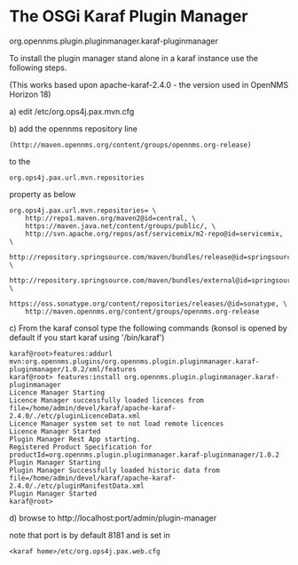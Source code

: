 # The OSGi Karaf Plugin Manager  
org.opennms.plugin.pluginmanager.karaf-pluginmanager

To install the plugin manager stand alone in a karaf instance use the following steps.

(This works based upon apache-karaf-2.4.0 - the version used in OpenNMS Horizon 18)

a) edit <karaf home>/etc/org.ops4j.pax.mvn.cfg

b)  add the opennms repository line
~~~~
(http://maven.opennms.org/content/groups/opennms.org-release)
~~~~
to the 
~~~~
org.ops4j.pax.url.mvn.repositories
~~~~
property as below

~~~~
org.ops4j.pax.url.mvn.repositories= \
    http://repo1.maven.org/maven2@id=central, \
    https://maven.java.net/content/groups/public/, \
    http://svn.apache.org/repos/asf/servicemix/m2-repo@id=servicemix, \
    http://repository.springsource.com/maven/bundles/release@id=springsource.release, \
    http://repository.springsource.com/maven/bundles/external@id=springsource.external, \
    https://oss.sonatype.org/content/repositories/releases/@id=sonatype, \
    http://maven.opennms.org/content/groups/opennms.org-release
~~~~

c) From the karaf consol type the following commands
(konsol is opened by default if you start karaf using '<karaf home>/bin/karaf')

~~~~
karaf@root>features:addurl mvn:org.opennms.plugins/org.opennms.plugin.pluginmanager.karaf-pluginmanager/1.0.2/xml/features
karaf@root> features:install org.opennms.plugin.pluginmanager.karaf-pluginmanager
Licence Manager Starting
Licence Manager successfully loaded licences from file=/home/admin/devel/karaf/apache-karaf-2.4.0/./etc/pluginLicenceData.xml
Licence Manager system set to not load remote licences
Licence Manager Started
Plugin Manager Rest App starting.
Registered Product Specification for productId=org.opennms.plugin.pluginmanager.karaf-pluginmanager/1.0.2
Plugin Manager Starting
Plugin Manager Successfully loaded historic data from file=/home/admin/devel/karaf/apache-karaf-2.4.0/./etc/pluginManifestData.xml
Plugin Manager Started
karaf@root> 
~~~~

d) browse to http://localhost:port/admin/plugin-manager

note that port is by default 8181 and is set in 
~~~~
<karaf home>/etc/org.ops4j.pax.web.cfg
~~~~
